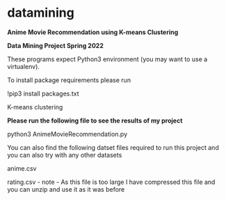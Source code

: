 # datamining

**Anime Movie Recommendation using K-means Clustering**

**Data Mining Project Spring 2022**

These programs expect Python3 environment (you may want to use a virtualenv).

To install package requirements please run

!pip3 install packages.txt

K-means clustering

**Please run the following file to see the results of my project**

python3 AnimeMovieRecommendation.py

You can also find the following datset files required to run  this project and you can also try with any other datasets

anime.csv

rating.csv - note - As this file is too large I have compressed this file and you can unzip and use it as it was before
